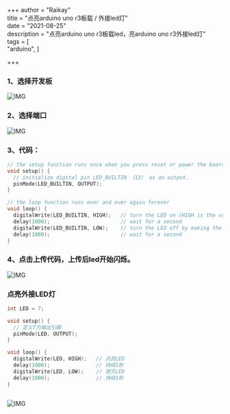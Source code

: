 +++
author = "Raikay"  
title = "点亮arduino uno r3板载 / 外接led灯"  
date = "2021-08-25"  
description = "点亮arduino uno r3板载led，亮arduino uno r3外接led灯"  
tags = [  
    "arduino", 
]  

+++

### 1、选择开发板

![IMG](http://blogimg.raikay.com/330617617062694912.png)

### 2、选择端口

![IMG](http://blogimg.raikay.com/330610852275294208.png)

### 3、代码：

```c++
// the setup function runs once when you press reset or power the board
void setup() {
  // initialize digital pin LED_BUILTIN （13） as an output.
  pinMode(LED_BUILTIN, OUTPUT);
}

// the loop function runs over and over again forever
void loop() {
  digitalWrite(LED_BUILTIN, HIGH);   // turn the LED on (HIGH is the voltage level)
  delay(1000);                       // wait for a second
  digitalWrite(LED_BUILTIN, LOW);    // turn the LED off by making the voltage LOW
  delay(1000);                       // wait for a second
}
```

### 4、点击上传代码，上传后led开始闪烁。

![IMG](http://blogimg.raikay.com/330618074669649920.png)

### 点亮外接LED灯

```c++
int LED = 7;

void setup() {               
  // 定义7为输出引脚
  pinMode(LED, OUTPUT);     
}

void loop() {
  digitalWrite(LED, HIGH);   // 点亮LED
  delay(1000);               // 持续1秒
  digitalWrite(LED, LOW);    // 熄灭LED
  delay(1000);               // 持续1秒
}
	
```
![IMG](http://blogimg.raikay.com/330611027626561536.jpg)